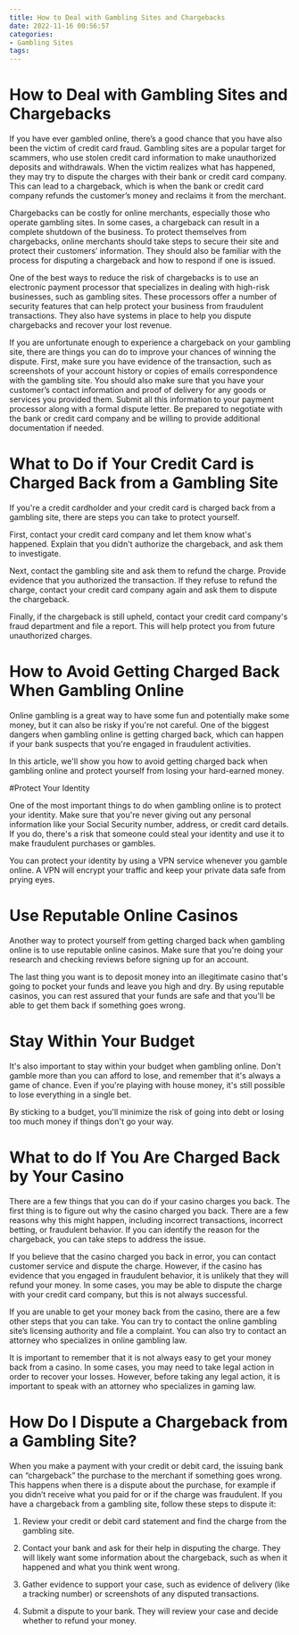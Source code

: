 ```yaml
---
title: How to Deal with Gambling Sites and Chargebacks
date: 2022-11-16 00:56:57
categories:
- Gambling Sites
tags:
---
```



#  How to Deal with Gambling Sites and Chargebacks

If you have ever gambled online, there’s a good chance that you have also been the victim of credit card fraud. Gambling sites are a popular target for scammers, who use stolen credit card information to make unauthorized deposits and withdrawals. When the victim realizes what has happened, they may try to dispute the charges with their bank or credit card company. This can lead to a chargeback, which is when the bank or credit card company refunds the customer’s money and reclaims it from the merchant.

Chargebacks can be costly for online merchants, especially those who operate gambling sites. In some cases, a chargeback can result in a complete shutdown of the business. To protect themselves from chargebacks, online merchants should take steps to secure their site and protect their customers’ information. They should also be familiar with the process for disputing a chargeback and how to respond if one is issued.

One of the best ways to reduce the risk of chargebacks is to use an electronic payment processor that specializes in dealing with high-risk businesses, such as gambling sites. These processors offer a number of security features that can help protect your business from fraudulent transactions. They also have systems in place to help you dispute chargebacks and recover your lost revenue.

If you are unfortunate enough to experience a chargeback on your gambling site, there are things you can do to improve your chances of winning the dispute. First, make sure you have evidence of the transaction, such as screenshots of your account history or copies of emails correspondence with the gambling site. You should also make sure that you have your customer’s contact information and proof of delivery for any goods or services you provided them. Submit all this information to your payment processor along with a formal dispute letter. Be prepared to negotiate with the bank or credit card company and be willing to provide additional documentation if needed.

#  What to Do if Your Credit Card is Charged Back from a Gambling Site

If you're a credit cardholder and your credit card is charged back from a gambling site, there are steps you can take to protect yourself.

First, contact your credit card company and let them know what's happened. Explain that you didn't authorize the chargeback, and ask them to investigate.

Next, contact the gambling site and ask them to refund the charge. Provide evidence that you authorized the transaction. If they refuse to refund the charge, contact your credit card company again and ask them to dispute the chargeback.

Finally, if the chargeback is still upheld, contact your credit card company's fraud department and file a report. This will help protect you from future unauthorized charges.

#  How to Avoid Getting Charged Back When Gambling Online

Online gambling is a great way to have some fun and potentially make some money, but it can also be risky if you're not careful. One of the biggest dangers when gambling online is getting charged back, which can happen if your bank suspects that you're engaged in fraudulent activities.

In this article, we'll show you how to avoid getting charged back when gambling online and protect yourself from losing your hard-earned money.

#Protect Your Identity

One of the most important things to do when gambling online is to protect your identity. Make sure that you're never giving out any personal information like your Social Security number, address, or credit card details. If you do, there's a risk that someone could steal your identity and use it to make fraudulent purchases or gambles.

You can protect your identity by using a VPN service whenever you gamble online. A VPN will encrypt your traffic and keep your private data safe from prying eyes.

# Use Reputable Online Casinos

Another way to protect yourself from getting charged back when gambling online is to use reputable online casinos. Make sure that you're doing your research and checking reviews before signing up for an account.

The last thing you want is to deposit money into an illegitimate casino that's going to pocket your funds and leave you high and dry. By using reputable casinos, you can rest assured that your funds are safe and that you'll be able to get them back if something goes wrong.

# Stay Within Your Budget

It's also important to stay within your budget when gambling online. Don't gamble more than you can afford to lose, and remember that it's always a game of chance. Even if you're playing with house money, it's still possible to lose everything in a single bet.

By sticking to a budget, you'll minimize the risk of going into debt or losing too much money if things don't go your way.

#  What to do If You Are Charged Back by Your Casino

There are a few things that you can do if your casino charges you back. The first thing is to figure out why the casino charged you back. There are a few reasons why this might happen, including incorrect transactions, incorrect betting, or fraudulent behavior. If you can identify the reason for the chargeback, you can take steps to address the issue.

If you believe that the casino charged you back in error, you can contact customer service and dispute the charge. However, if the casino has evidence that you engaged in fraudulent behavior, it is unlikely that they will refund your money. In some cases, you may be able to dispute the charge with your credit card company, but this is not always successful.

If you are unable to get your money back from the casino, there are a few other steps that you can take. You can try to contact the online gambling site’s licensing authority and file a complaint. You can also try to contact an attorney who specializes in online gambling law.

It is important to remember that it is not always easy to get your money back from a casino. In some cases, you may need to take legal action in order to recover your losses. However, before taking any legal action, it is important to speak with an attorney who specializes in gaming law.

#  How Do I Dispute a Chargeback from a Gambling Site?

When you make a payment with your credit or debit card, the issuing bank can “chargeback” the purchase to the merchant if something goes wrong. This happens when there is a dispute about the purchase, for example if you didn’t receive what you paid for or if the charge was fraudulent. If you have a chargeback from a gambling site, follow these steps to dispute it:

1. Review your credit or debit card statement and find the charge from the gambling site.

2. Contact your bank and ask for their help in disputing the charge. They will likely want some information about the chargeback, such as when it happened and what you think went wrong.

3. Gather evidence to support your case, such as evidence of delivery (like a tracking number) or screenshots of any disputed transactions.

4. Submit a dispute to your bank. They will review your case and decide whether to refund your money.